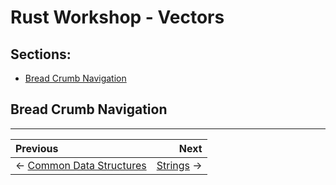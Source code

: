 # Rust Workshop - Vectors

## Sections:

* [Bread Crumb Navigation](#bread-crumb-navigation)

## Bread Crumb Navigation
_________________________

Previous | Next
:------- | ---:
← [Common Data Structures](./common_data_structures.md) | [Strings](./strings.md) →
